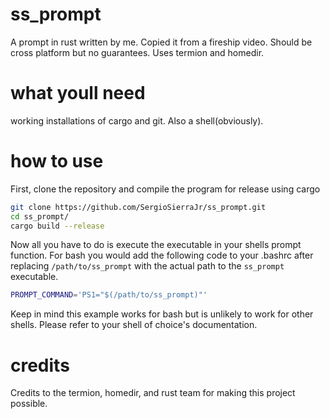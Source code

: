 # ss_prompt
A prompt in rust written by me.  Copied it from a fireship video. Should be cross platform but no guarantees. Uses termion and homedir.
# what youll need
working installations of cargo and git. Also a shell(obviously).
# how to use
First, clone the repository and compile the program for release using cargo
```sh
git clone https://github.com/SergioSierraJr/ss_prompt.git
cd ss_prompt/
cargo build --release
```
Now all you have to do is execute the executable in your shells prompt function. For bash you would add the following code to your .bashrc after replacing `/path/to/ss_prompt` with the actual path to the `ss_prompt` executable.
```sh
PROMPT_COMMAND='PS1="$(/path/to/ss_prompt)"'
```
Keep in mind this example works for bash but is unlikely to work for other shells. Please refer to your shell of choice's documentation.
# credits
Credits to the termion, homedir, and rust team for making this project possible.
